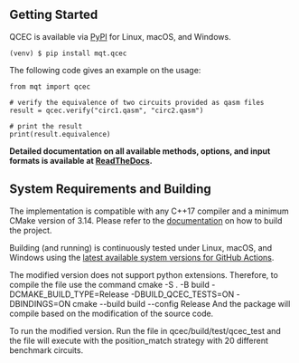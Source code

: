 ## Getting Started

QCEC is available via [PyPI](https://pypi.org/project/mqt.qcec/) for Linux, macOS, and Windows.

```console
(venv) $ pip install mqt.qcec
```

The following code gives an example on the usage:

```python3
from mqt import qcec

# verify the equivalence of two circuits provided as qasm files
result = qcec.verify("circ1.qasm", "circ2.qasm")

# print the result
print(result.equivalence)
```

**Detailed documentation on all available methods, options, and input formats is available at [ReadTheDocs](https://qcec.readthedocs.io/en/latest/).**

## System Requirements and Building

The implementation is compatible with any C++17 compiler and a minimum CMake version of 3.14.
Please refer to the [documentation](https://qcec.readthedocs.io/en/latest/) on how to build the project.

Building (and running) is continuously tested under Linux, macOS, and Windows using the [latest available system versions for GitHub Actions](https://github.com/actions/virtual-environments).


The modified version does not support python extensions. Therefore, to compile the file use the command 
cmake -S . -B build -DCMAKE_BUILD_TYPE=Release -DBUILD_QCEC_TESTS=ON -DBINDINGS=ON
cmake --build build --config Release
And the package will compile based on the modification of the source code. 

To run the modified version. Run the file in qcec/build/test/qcec_test and the file will execute with the position_match strategy with 20 different benchmark circuits.
